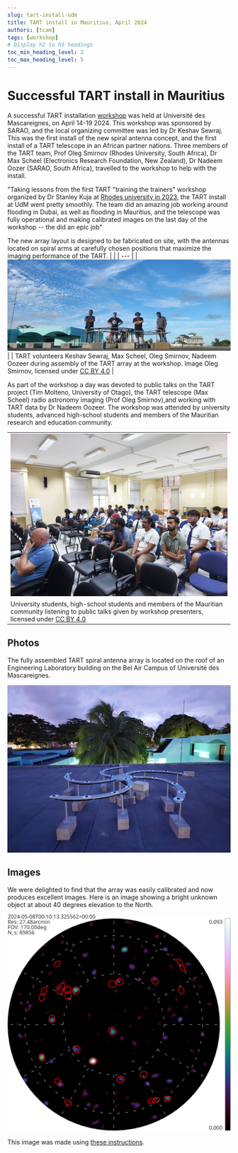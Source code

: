 ```yaml
---
slug: tart-install-udm
title: TART install in Mauritius, April 2024
authors: [tcam]
tags: [workshop]
# Display h2 to h5 headings
toc_min_heading_level: 2
toc_max_heading_level: 5
---
```


# Successful TART install in Mauritius

A successful TART installation [workshop](/docs/install/workshop) was held at Université des Mascareignes, on April 14-19 2024. This workshop was sponsored by SARAO, and the local organizing committee was led by Dr Keshav Sewraj. This was the first install of the new spiral antenna concept, and the first install of a TART telescope in an African partner nations. Three members of the TART team, Prof Oleg Smirnov (Rhodes University, South Africa), Dr Max Scheel (Electronics Research Foundation, New Zealand), Dr Nadeem Oozer (SARAO, South Africa), travelled to the workshop to help with the install.

"Taking lessons from the first TART "training the trainers" workshop organized by Dr Stanley Kuja at [Rhodes university in 2023](/blog/first-tart-workshop), the TART install at UdM went pretty smoothly. The team did an amazing job working around flooding in Dubai, as well as flooding in Mauritius, and the telescope was fully operational and making calibrated images on the last day of the workshop -- the did an epic job"

The new array layout is designed to be fabricated on site, with the antennas located on spiral arms at carefully chosen positions that maximize the imaging performance of the TART. 
|  |
| --- |
| ![TART Volunteers](/img/tart_build_team_udm.jpg) |
| TART volunteers Keshav Sewraj, Max Scheel, Oleg Smirnov, Nadeem Oozeer during assembly of the TART array at the workshop. Image Oleg Smirnov, licensed under [CC BY 4.0‍]( https://creativecommons.org/licenses/by/4.0/) |

As part of the workshop a day was devoted to public talks on the TART project (Tim Molteno, University of Otago), the TART telescope (Max Scheel) radio astronomy imaging (Prof Oleg Smirnov),and working with TART data by Dr Nadeem Oozeer. The workshop was attended by university students, advanced high-school students and members of the Mauritian research and education community.

|  |
| --- |
| ![TART Volunteers](/img/public_talks_udm.jpg) |
| University students, high-school students and members of the Mauritian community listening to public talks given by workshop presenters, licensed under [CC BY 4.0‍]( https://creativecommons.org/licenses/by/4.0/) |


## Photos

The fully assembled TART spiral antenna array is located on the roof of an Engineering Laboratory building on the Bel Air Campus of Université des Mascareignes.

![TART Array Assembly](/img/assembled_tart_array_udm.jpg)

## Images

We were delighted to find that the array was easily calibrated and now produces excellent images. Here is an image showing a bright unknown object at about 40 degrees elevation to the North.

![TART Array Assembly](udm/tart_udm.jpg)

This image was made using [these instructions](/docs/basics/making-images#using-command-line-tools-recommended).

